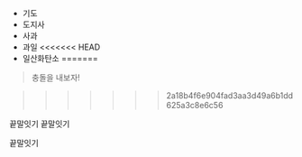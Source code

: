 * 기도
* 도지사
* 사과
* 과일
<<<<<<< HEAD
* 일산화탄소
=======

> 충돌을 내보자!

>>>>>>> 2a18b4f6e904fad3aa3d49a6b1dd625a3c8e6c56

끝말잇기 
끝말잇기

끝말잇기 

